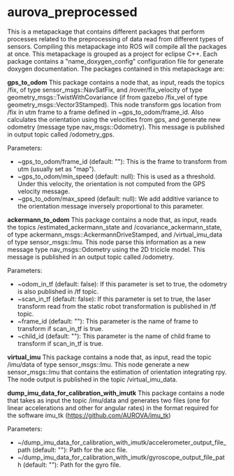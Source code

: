 # aurova_preprocessed
This is a metapackage that contains different packages that perform processes related to the preprocessing of data read from different types of sensors. Compiling this metapackage into ROS will compile all the packages at once. This metapackage is grouped as a project for eclipse C++. Each package contains a "name_doxygen_config" configuration file for generate doxygen documentation. The packages contained in this metapackage are:

**gps_to_odom**
This package contains a node that, as input, reads the topics /fix, of type sensor_msgs::NavSatFix, and /rover/fix_velocity of type geometry_msgs::TwistWithCovariance (if from gazebo /fix_vel of type geometry_msgs::Vector3Stamped). This node transform gps location from /fix in utm frame to a frame defined in ~gps_to_odom/frame_id. Also calculates the orientation using the velocities from gps, and generate new odometry (message type nav_msgs::Odometry). This message is published in output topic called /odometry_gps.

Parameters:
* ~gps_to_odom/frame_id (default: ""): This is the frame to transform from utm (usually set as "map").
* ~gps_to_odom/min_speed (default: null): This is used as a threshold. Under this velocity, the orientation is not computed from the GPS velocity message.
* ~gps_to_odom/max_speed (default: null): We add additive variance to the orientation message inversely proportional to this parameter.
 
**ackermann_to_odom**
This package contains a node that, as input, reads the topics /estimated_ackermann_state and /covariance_ackermann_state, of type ackermann_msgs::AckermannDriveStamped, and /virtual_imu_data of type sensor_msgs::Imu. This node parse this information as a new message type nav_msgs::Odometry using the 2D tricicle model. This message is published in an output topic called /odometry.

Parameters:
* ~odom_in_tf (default: false): If this parameter is set to true, the odometry is also published in /tf topic.
* ~scan_in_tf (default: false): If this parameter is set to true, the laser transform read from the static robot transformation is published in /tf topic.
* ~frame_id (default: ""): This parameter is the name of frame to transform if scan_in_tf is true.
* ~child_id (default: ""): This parameter is the name of child frame to transform if scan_in_tf is true.

**virtual_imu**
This package contains a node that, as input, read the topic /imu/data of type sensor_msgs::Imu. This node generate a new sensor_msgs::Imu that contains the estimation of orientation integrating rpy. The node output is published in the topic /virtual_imu_data.

**dump_imu_data_for_calibration_with_imutk**
This package contains a node that takes as input the topic /imu/data and generates two files (one for linear accelerations  and other for angular rates) in the format required for the software imu_tk (https://github.com/AUROVA/imu_tk)

Parameters:
* ~/dump_imu_data_for_calibration_with_imutk/accelerometer_output_file_path (default: ""): Path for the acc file.
* ~/dump_imu_data_for_calibration_with_imutk/gyroscope_output_file_path (default: ""):     Path for the gyro file.

